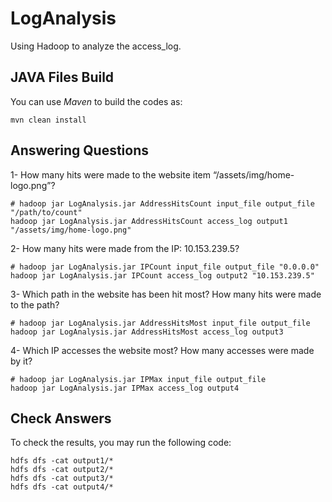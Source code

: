 # LogAnalysis

Using Hadoop to analyze the access_log.

## JAVA Files Build
You can use _Maven_ to build the codes as:
```
mvn clean install
```

## Answering Questions
1- How many hits were made to the website item “/assets/img/home-logo.png”?
```
# hadoop jar LogAnalysis.jar AddressHitsCount input_file output_file "/path/to/count"
hadoop jar LogAnalysis.jar AddressHitsCount access_log output1 "/assets/img/home-logo.png"
```

2- How many hits were made from the IP: 10.153.239.5?
```
# hadoop jar LogAnalysis.jar IPCount input_file output_file "0.0.0.0"
hadoop jar LogAnalysis.jar IPCount access_log output2 "10.153.239.5"
```

3- Which path in the website has been hit most? How many hits were made to the path?
```
# hadoop jar LogAnalysis.jar AddressHitsMost input_file output_file
hadoop jar LogAnalysis.jar AddressHitsMost access_log output3
```

4- Which IP accesses the website most? How many accesses were made by it?
```
# hadoop jar LogAnalysis.jar IPMax input_file output_file
hadoop jar LogAnalysis.jar IPMax access_log output4
```

## Check Answers
To check the results, you may run the following code:
```
hdfs dfs -cat output1/*
hdfs dfs -cat output2/*
hdfs dfs -cat output3/*
hdfs dfs -cat output4/*
```
